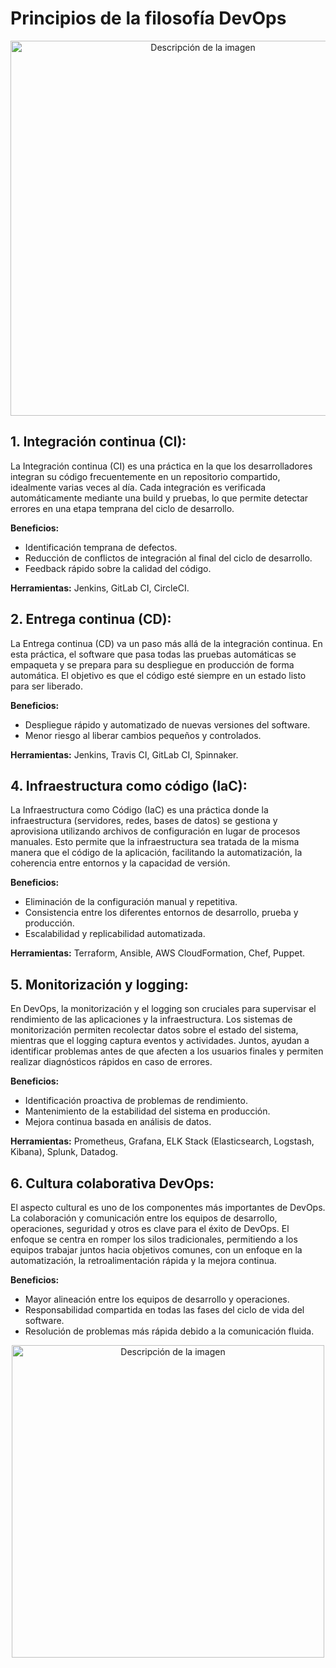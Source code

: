 
# Principios de la filosofía DevOps

<p align="center">
  <img src="https://raw.githubusercontent.com/carmocace/DevOps/refs/heads/main/Imagenes/devops%20fases.png" alt="Descripción de la imagen" width="600"/>
</p>


## 1. Integración continua (CI): 
La Integración continua (CI) es una práctica en la que los desarrolladores integran su 
código frecuentemente en un repositorio compartido, idealmente varias veces al día. 
Cada integración es verificada automáticamente mediante una build y pruebas, lo que 
permite detectar errores en una etapa temprana del ciclo de desarrollo.

__Beneficios:__ 
- Identificación temprana de defectos.
- Reducción de conflictos de integración al final del ciclo de desarrollo.
- Feedback rápido sobre la calidad del código. 

__Herramientas:__ 
Jenkins, GitLab CI, CircleCI.
 
## 2. Entrega continua (CD):
La Entrega continua (CD) va un paso más allá de la integración continua. En esta 
práctica, el software que pasa todas las pruebas automáticas se empaqueta y se prepara 
para su despliegue en producción de forma automática. El objetivo es que el código esté 
siempre en un estado listo para ser liberado.

__Beneficios:__ 
- Despliegue rápido y automatizado de nuevas versiones del software.
- Menor riesgo al liberar cambios pequeños y controlados.
  
__Herramientas:__
Jenkins, Travis CI, GitLab CI, Spinnaker.

## 4. Infraestructura como código (IaC):
La Infraestructura como Código (IaC) es una práctica donde la infraestructura 
(servidores, redes, bases de datos) se gestiona y aprovisiona utilizando archivos de 
configuración en lugar de procesos manuales. Esto permite que la infraestructura sea 
tratada de la misma manera que el código de la aplicación, facilitando la 
automatización, la coherencia entre entornos y la capacidad de versión. 

__Beneficios:__ 
- Eliminación de la configuración manual y repetitiva.
- Consistencia entre los diferentes entornos de desarrollo, prueba y producción.
- Escalabilidad y replicabilidad automatizada.

__Herramientas:__ 
Terraform, Ansible, AWS CloudFormation, Chef, Puppet.
 
## 5. Monitorización y logging:
En DevOps, la monitorización y el logging son cruciales para supervisar el 
rendimiento de las aplicaciones y la infraestructura. Los sistemas de monitorización 
permiten recolectar datos sobre el estado del sistema, mientras que el logging captura 
eventos y actividades. Juntos, ayudan a identificar problemas antes de que afecten a los 
usuarios finales y permiten realizar diagnósticos rápidos en caso de errores. 

__Beneficios:__ 
- Identificación proactiva de problemas de rendimiento.
- Mantenimiento de la estabilidad del sistema en producción.
- Mejora continua basada en análisis de datos.
  
__Herramientas:__ 
Prometheus, Grafana, ELK Stack (Elasticsearch, Logstash, Kibana), 
Splunk, Datadog.

## 6. Cultura colaborativa DevOps:
El aspecto cultural es uno de los componentes más importantes de DevOps. La 
colaboración y comunicación entre los equipos de desarrollo, operaciones, seguridad y 
otros es clave para el éxito de DevOps. El enfoque se centra en romper los silos 
tradicionales, permitiendo a los equipos trabajar juntos hacia objetivos comunes, con un 
enfoque en la automatización, la retroalimentación rápida y la mejora continua. 

__Beneficios:__ 
- Mayor alineación entre los equipos de desarrollo y operaciones.
- Responsabilidad compartida en todas las fases del ciclo de vida del software.
- Resolución de problemas más rápida debido a la comunicación fluida. 

<p align="center">
  <img src="https://raw.githubusercontent.com/carmocace/DevOps/refs/heads/main/Imagenes/DEVOPS.png" alt="Descripción de la imagen" width="500"/>
</p>
